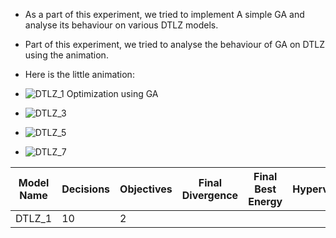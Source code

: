 
- As a part of this experiment, we tried to implement A simple GA and analyse its behaviour on various DTLZ models.
- Part of this experiment, we tried to analyse the behaviour of GA on DTLZ using the animation.


- Here is the little animation:
- ![DTLZ_1 Optimization using GA](http://i.imgur.com/BISkpyY.gifv) 
- ![DTLZ_3](http://i.imgur.com/KjtuaQd.gif) 
- ![DTLZ_5](http://i.imgur.com/XZlNEIw.gif)
- ![DTLZ_7](http://i.imgur.com/MbjngQ6.gif)  

|Model Name   |  Decisions  | Objectives  | Final Divergence | Final Best Energy | Hypervolume |
|-------------|-------------|-------------|------------------|-------------------|-------------|
| DTLZ_1      | 10          | 2           |                  | ||

